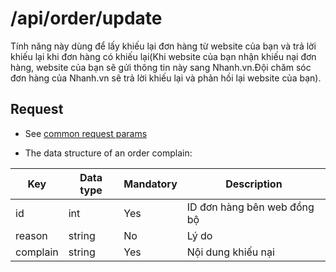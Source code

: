 # /api/order/update
Tính năng này dùng để lấy khiếu lại đơn hàng từ website của bạn và trả lời khiếu lại khi đơn hàng có khiếu lại(Khi website của bạn nhận khiếu nại đơn hàng, website của bạn sẽ gửi thông tin này sang Nhanh.vn.Đội chăm sóc đơn hàng của Nhanh.vn sẽ trả lời khiếu lại và phản hồi lại website của bạn).

## Request

- See [common request params](/api.md#request)

- The data structure of an order complain: 

Key | Data type | Mandatory | Description
---- | ------|------|-----
id | int | Yes | ID đơn hàng bên web đồng bộ
reason | string | No | Lý do
complain | string | Yes | Nội dung khiếu nại